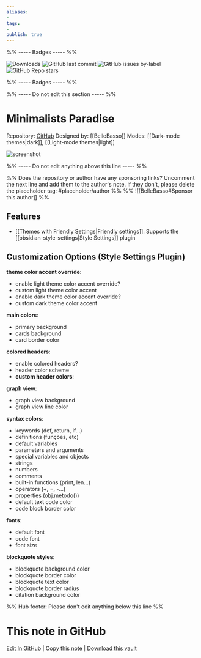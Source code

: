 ```yaml
---
aliases:
- 
tags: 
- 
publish: true
---
```


%% ----- Badges ----- %%

![Downloads](https://img.shields.io/badge/downloads-3247-573E7A?style=for-the-badge&logo=)
![GitHub last commit](https://img.shields.io/github/last-commit/BelleBasso/MinimalistsParadise?color=573E7A&label=last%20update&logo=github&style=for-the-badge)
![GitHub issues by-label](https://img.shields.io/github/issues/BelleBasso/MinimalistsParadise/help%20wanted?color=573E7A&logo=github&style=for-the-badge) 
![GitHub Repo stars](https://img.shields.io/github/stars/BelleBasso/MinimalistsParadise?color=573E7A&logo=github&style=for-the-badge)

%% ----- Badges ----- %%

%% ----- Do not edit this section ----- %%

# Minimalists Paradise

Repository: [GitHub](https://github.com/BelleBasso/MinimalistsParadise)
Designed by: [[BelleBasso]]
Modes: [[Dark-mode themes|dark]], [[Light-mode themes|light]]



![screenshot](https://github.com/BelleBasso/MinimalistsParadise/raw/HEAD/screenshot.png)

%% ----- Do not edit anything above this line ----- %% 

%% Does the repository or author have any sponsoring links? Uncomment the next line and add them to the author's note. If they don't, please delete the placeholder tag: #placeholder/author %%
%% ![[BelleBasso#Sponsor this author]] %%


## Features

- [[Themes with Friendly Settings|Friendly settings]]: Supports the [[obsidian-style-settings|Style Settings]] plugin

## Customization Options (Style Settings Plugin) 

**theme color accent override**: 
- enable light theme color accent override?
- custom light theme color accent
- enable dark theme color accent override?
- custom dark theme color accent

**main colors**: 
- primary background
- cards background
- card border color

**colored headers**: 
- enable colored headers?
- header color scheme
- **custom header colors**: 

**graph view**: 
- graph view background
- graph view line color

**syntax colors**: 
- keywords (def, return, if...)
- definitions (funções, etc)
- default variables
- parameters and arguments
- special variables and objects
- strings
- numbers
- comments
- built-in functions (print, len...)
- operators (+, =, -...)
- properties (obj.metodo())
- default text code color
- code block border color

**fonts**: 
- default font
- code font
- font size

**blockquote styles**: 
- blockquote background color
- blockquote border color
- blockquote text color
- blockquote border radius
- citation background color


%% Hub footer: Please don't edit anything below this line %%

# This note in GitHub

<span class="git-footer">[Edit In GitHub](https://github.dev/obsidian-community/obsidian-hub/blob/main/02%20-%20Community%20Expansions/02.05%20All%20Community%20Expansions/Themes/Minimalists%20Paradise.md "git-hub-edit-note") | [Copy this note](https://raw.githubusercontent.com/obsidian-community/obsidian-hub/main/02%20-%20Community%20Expansions/02.05%20All%20Community%20Expansions/Themes/Minimalists%20Paradise.md "git-hub-copy-note") | [Download this vault](https://github.com/obsidian-community/obsidian-hub/archive/refs/heads/main.zip "git-hub-download-vault") </span>
